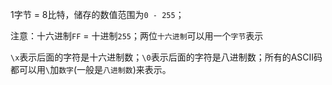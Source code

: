 1字节 = 8比特，储存的数值范围为`0 - 255`；

注意：十六进制`FF` = 十进制`255`；两位`十六进制`可以用一个`字节`表示



`\x`表示后面的字符是十六进制数；`\0`表示后面的字符是八进制数；所有的ASCII码都可以用`\`加`数字`(一般是`八进制数`)来表示。







